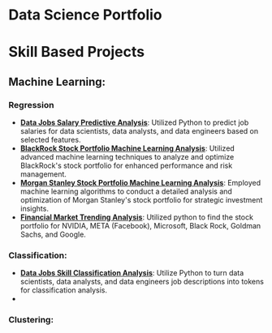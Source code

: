 # Data Science Portfolio
# Skill Based Projects

## Machine Learning:
### Regression
* **[Data Jobs Salary Predictive Analysis](https://github.com/haochenmiao/NLP-Job-Market-Trends/blob/main/salary_predict.ipynb)**: Utilized Python to predict job salaries for data scientists, data analysts, and data engineers based on selected features.
* **[BlackRock Stock Portfolio Machine Learning Analysis](https://github.com/haochenmiao/Financial-Market-Trend-Analysis/blob/main/machine_learning.ipynb)**: Utilized advanced machine learning techniques to analyze and optimize BlackRock's stock portfolio for enhanced performance and risk management.
* **[Morgan Stanley Stock Portfolio Machine Learning Analysis](https://github.com/haochenmiao/Financial-Market-Trend-Analysis/blob/main/morgan_stanley.ipynb)**: Employed machine learning algorithms to conduct a detailed analysis and optimization of Morgan Stanley's stock portfolio for strategic investment insights.
* **[Financial Market Trending Analysis](https://github.com/haochenmiao/Financial-Market-Trend-Analysis/blob/main/financial_marketing.ipynb)**: Utilized python to find the stock portfolio for NVIDIA, META (Facebook), Microsoft, Black Rock, Goldman Sachs, and Google.

### Classification:
* **[Data Jobs Skill Classification Analysis](https://github.com/haochenmiao/NLP-Job-Market-Trends/blob/main/salary_models.ipynb)**: Utilize Python to turn data scientists, data analysts, and data engineers job descriptions into tokens for classification analysis.
* 

### Clustering:

